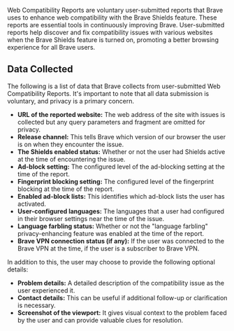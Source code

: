 Web Compatibility Reports are voluntary user-submitted reports that Brave uses to enhance web compatibility with the Brave Shields feature. These reports are essential tools in continuously improving Brave. User-submitted reports help discover and fix compatibility issues with various websites when the Brave Shields feature is turned on, promoting a better browsing experience for all Brave users.

## Data Collected

The following is a list of data that Brave collects from user-submitted Web Compatibility Reports. It's important to note that all data submission is voluntary, and privacy is a primary concern. 

- **URL of the reported website:** The web address of the site with issues is collected but any query parameters and fragment are omitted for privacy.
- **Release channel:** This tells Brave which version of our browser the user is on when they encounter the issue.
- **The Shields enabled status:** Whether or not the user had Shields active at the time of encountering the issue.
- **Ad-block setting:** The configured level of the ad-blocking setting at the time of the report.
- **Fingerprint blocking setting:** The configured level of the fingerprint blocking at the time of the report.
- **Enabled ad-block lists:** This identifies which ad-block lists the user has activated.
- **User-configured languages:** The languages that a user had configured in their browser settings near the time of the issue.
- **Language farbling status:** Whether or not the "language farbling" privacy-enhancing feature was enabled at the time of the report.
- **Brave VPN connection status (if any):** If the user was connected to the Brave VPN at the time, if the user is a subscriber to Brave VPN.

In addition to this, the user may choose to provide the following optional details:

- **Problem details:** A detailed description of the compatibility issue as the user experienced it.
- **Contact details:** This can be useful if additional follow-up or clarification is necessary.
- **Screenshot of the viewport:** It gives visual context to the problem faced by the user and can provide valuable clues for resolution.